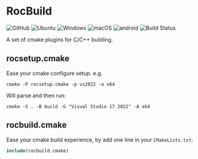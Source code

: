# RocBuild

<img alt="GitHub" src="https://img.shields.io/github/license/zchrissirhcz/RocBuild"> ![Ubuntu](https://img.shields.io/badge/Ubuntu-333333?style=flat&logo=ubuntu) ![Windows](https://img.shields.io/badge/Windows-333333?style=flat&logo=windows&logoColor=blue) ![macOS](https://img.shields.io/badge/-macOS-333333?style=flat&logo=apple) ![android](https://img.shields.io/badge/-Android-333333?style=flat&logo=Android) ![Build Status](https://github.com/zchrissirhcz/rocbuild/actions/workflows/build.yml/badge.svg)

A set of cmake plugins for C/C++ building.

## rocsetup.cmake

Ease your cmake configure setup. e.g.

```pwsh
cmake -P rocsetup.cmake -p vs2022 -a x64
```

Will parse and then run:
```pwsh
cmake -S . -B build -G "Visual Studio 17 2022" -A x64
```

## rocbuild.cmake

Ease your cmake build experience, by add one line in your `CMakeLists.txt`:
```cmake
include(rocbuild.cmake)
```
